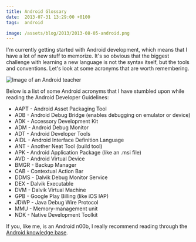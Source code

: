 ```yaml
---
title: Android Glossary
date:  2013-07-31 13:29:00 +0100
tags:  android

image: /assets/blog/2013/2013-08-05-android.png
---
```


I'm currently getting started with Android development, which means that I have
a lot of new stuff to memorize. It's so obvious that the biggest challenge with
learning a new language is not the syntax itself, but the tools and conventions.
Let's look at some acronyms that are worth remembering.

![Image of an Android teacher]({{page.image}})

Below is a list of some Android acronyms that I have stumbled upon while reading
the Android Developer Guidelines:

* AAPT - Android Asset Packaging Tool
* ADB - Android Debug Bridge (enables debugging on emulator or device)
* ADK - Accessory Development Kit
* ADM - Android Debug Monitor
* ADT - Android Developer Tools
* AIDL - Android Interface Definition Language
* ANT - Another Neat Tool (build tool)
* APK - Android Application Package (like an .msi file)
* AVD - Android Virtual Device
* BMGR - Backup Manager
* CAB - Contextual Action Bar
* DDMS - Dalvik Debug Monitor Service
* DEX - Dalvik Executable
* DVM - Dalvik Virtual Machine
* GPB - Google Play Billing (like iOS IAP)
* JDWP - Java Debug Wire Protocol
* MMU - Memory-management unit
* NDK - Native Development Toolkit

If you, like me, is an Android n00b, I really recommend reading through the
[Android knowledge base](http://developer.android.com).